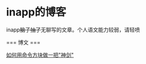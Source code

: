 # inapp的博客
inapp~~脑子抽了~~无聊写的文章。个人语文能力较弱，请轻喷

=== 博文 ===

[如何用命令方块做一把"神剑"](http://inapp.iccmc.cc/blog/How-to-build-a-great-sword-using-command-block)

